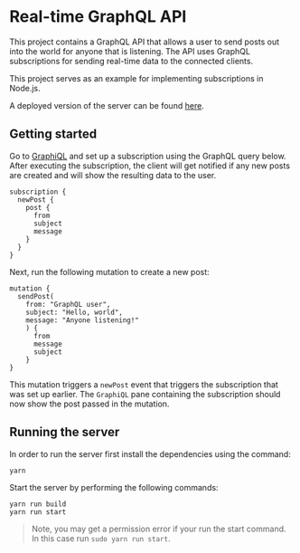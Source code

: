 # Real-time GraphQL API 

This project contains a GraphQL API that allows a user to send posts out into the world for anyone that is listening. The API uses GraphQL subscriptions for sending real-time data to the connected clients.

This project serves as an example for implementing subscriptions in Node.js.

A deployed version of the server can be found [here](https://graphql-message.now.sh/graphiql).

## Getting started

Go to [GraphiQL](https://graphql-message.now.sh/graphiql) and set up a subscription using the GraphQL query below. After executing the subscription, the client will get notified if any new posts are created and will show the resulting data to the user.

```
subscription {
  newPost {
    post {
      from
      subject
      message
    }
  }
}
```

Next, run the following mutation to create a new post: 

```
mutation {
  sendPost(
    from: "GraphQL user", 
    subject: "Hello, world",
    message: "Anyone listening!"
    ) {
      from
      message
      subject 
    }
}
```

This mutation triggers a `newPost` event that triggers the subscription that was set up earlier. The `GraphiQL` pane containing the subscription should now show the post passed in the mutation.

## Running the server

In order to run the server first install the dependencies using the command:

```
yarn
```

Start the server by performing the following commands: 

```
yarn run build
yarn run start
```

> Note, you may get a permission error if your run the start command. In this case run `sudo yarn run start`.

